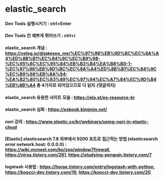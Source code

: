 # elastic_search

#### Dev Tools 실행시키기 : ctrl+Enter
#### Dev Tools 칸 예쁘게 뛰어쓰기 : ctrl+i

#### elastic_search 개념 : https://velog.io/@jakeseo_me/%EC%97%98%EB%9D%BC%EC%8A%A4%ED%8B%B1%EC%84%9C%EC%B9%98-%EC%95%8C%EC%95%84%EB%B3%B4%EA%B8%B0-1-%EC%97%98%EB%9D%BC%EC%8A%A4%ED%8B%B1%EC%84%9C%EC%B9%98%EB%8A%94-%EA%B2%80%EC%83%89%EC%97%94%EC%A7%84%EC%9D%B4%EB%8B%A4 총 4가지로 되어있으므로 다 읽자.(댓글까지)
#### elastic_search 유용한 사이트 모음 : https://ela.st/es-resource-kr
#### elastic_search 심화 : https://esbook.kimjmin.net/
#### nori 강의 : https://www.elastic.co/kr/webinars/using-nori-in-elastic-cloud
#### [Elastic] elasticsearch 7.8 외부에서 9200 포트로 접근하는 방법 (elasticsearch error network.host: 0.0.0.0) : https://wiki.mcneel.com/ko/zoo/window7firewall, https://nirsa.tistory.com/261, https://studying-penguin.tistory.com/7
#### logstash 사용법 : https://horae.tistory.com/entry/logstash-with-python, https://koocci-dev.tistory.com/19, https://koocci-dev.tistory.com/20
